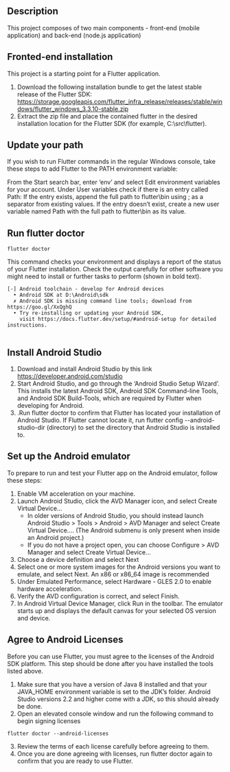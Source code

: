 ## Description

This project composes of two main components - front-end (mobile application) and back-end (node.js application)

## Fronted-end installation

This project is a starting point for a Flutter application.
1. Download the following installation bundle to get the latest stable release of the Flutter SDK:  
    https://storage.googleapis.com/flutter_infra_release/releases/stable/windows/flutter_windows_3.3.10-stable.zip
2. Extract the zip file and place the contained flutter in the desired installation location for the Flutter SDK (for example, C:\src\flutter).

## Update your path
If you wish to run Flutter commands in the regular Windows console, take these steps to add Flutter to the PATH environment variable:

From the Start search bar, enter ‘env’ and select Edit environment variables for your account.
Under User variables check if there is an entry called Path:
    If the entry exists, append the full path to flutter\bin using ; as a separator from existing values.
    If the entry doesn’t exist, create a new user variable named Path with the full path to flutter\bin as its value.
  
 ## Run flutter doctor
 
  ```shell
  flutter doctor	
  ```
  
  This command checks your environment and displays a report of the status of your Flutter installation. Check the output carefully for other software you might      need   to install or further tasks to perform (shown in bold text).

  ```shell
  [-] Android toolchain - develop for Android devices
    • Android SDK at D:\Android\sdk
    ✗ Android SDK is missing command line tools; download from https://goo.gl/XxQghQ
    • Try re-installing or updating your Android SDK,
      visit https://docs.flutter.dev/setup/#android-setup for detailed instructions.
	
  ```
  
  
## Install Android Studio
1. Download and install Android Studio by this link https://developer.android.com/studio
2. Start Android Studio, and go through the ‘Android Studio Setup Wizard’. This installs the latest Android SDK, Android SDK Command-line Tools, and Android SDK  Build-Tools, which are required by Flutter when developing for Android.
3. .Run flutter doctor to confirm that Flutter has located your installation of Android Studio. If Flutter cannot locate it, run flutter config --android-studio-dir (directory) to set the directory that Android Studio is installed to.
  
## Set up the Android emulator
To prepare to run and test your Flutter app on the Android emulator, follow these steps:
1. Enable VM acceleration on your machine.
2. Launch Android Studio, click the AVD Manager icon, and select Create Virtual Device…
    - In older versions of Android Studio, you should instead launch Android Studio > Tools > Android > AVD Manager and select Create Virtual Device…. (The Android       submenu is only present when inside an Android project.)
    - If you do not have a project open, you can choose Configure > AVD Manager and select Create Virtual Device…
3. Choose a device definition and select Next
4. Select one or more system images for the Android versions you want to emulate, and select Next. An x86 or x86_64 image is recommended
5. Under Emulated Performance, select Hardware - GLES 2.0 to enable hardware acceleration.
6. Verify the AVD configuration is correct, and select Finish.
7. In Android Virtual Device Manager, click Run in the toolbar. The emulator starts up and displays the default canvas for your selected OS version and device.


## Agree to Android Licenses
Before you can use Flutter, you must agree to the licenses of the Android SDK platform. This step should be done after you have installed the tools listed above.

1. Make sure that you have a version of Java 8 installed and that your JAVA_HOME environment variable is set to the JDK’s folder.
    Android Studio versions 2.2 and higher come with a JDK, so this should already be done.
2. Open an elevated console window and run the following command to begin signing licenses
 
  ```shell
  flutter doctor --android-licenses	
  ```
3. Review the terms of each license carefully before agreeing to them.
4. Once you are done agreeing with licenses, run flutter doctor again to confirm that you are ready to use Flutter.

 
  


  


  

